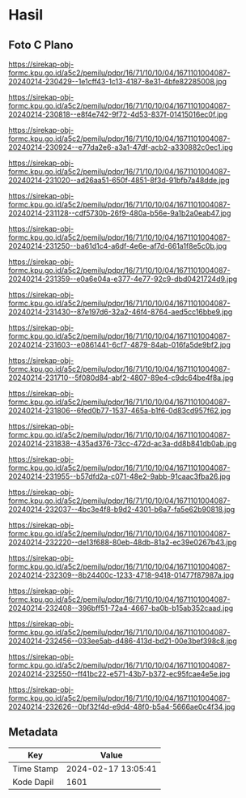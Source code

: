 # Hasil

## Foto C Plano

https://sirekap-obj-formc.kpu.go.id/a5c2/pemilu/pdpr/16/71/10/10/04/1671101004087-20240214-230429--1e1cff43-1c13-4187-8e31-4bfe82285008.jpg

https://sirekap-obj-formc.kpu.go.id/a5c2/pemilu/pdpr/16/71/10/10/04/1671101004087-20240214-230818--e8f4e742-9f72-4d53-837f-01415016ec0f.jpg

https://sirekap-obj-formc.kpu.go.id/a5c2/pemilu/pdpr/16/71/10/10/04/1671101004087-20240214-230924--e77da2e6-a3a1-47df-acb2-a330882c0ec1.jpg

https://sirekap-obj-formc.kpu.go.id/a5c2/pemilu/pdpr/16/71/10/10/04/1671101004087-20240214-231020--ad26aa51-650f-4851-8f3d-91bfb7a48dde.jpg

https://sirekap-obj-formc.kpu.go.id/a5c2/pemilu/pdpr/16/71/10/10/04/1671101004087-20240214-231128--cdf5730b-26f9-480a-b56e-9a1b2a0eab47.jpg

https://sirekap-obj-formc.kpu.go.id/a5c2/pemilu/pdpr/16/71/10/10/04/1671101004087-20240214-231250--ba61d1c4-a6df-4e6e-af7d-661a1f8e5c0b.jpg

https://sirekap-obj-formc.kpu.go.id/a5c2/pemilu/pdpr/16/71/10/10/04/1671101004087-20240214-231359--e0a6e04a-e377-4e77-92c9-dbd0421724d9.jpg

https://sirekap-obj-formc.kpu.go.id/a5c2/pemilu/pdpr/16/71/10/10/04/1671101004087-20240214-231430--87e197d6-32a2-46f4-8764-aed5cc16bbe9.jpg

https://sirekap-obj-formc.kpu.go.id/a5c2/pemilu/pdpr/16/71/10/10/04/1671101004087-20240214-231603--e0861441-6cf7-4879-84ab-016fa5de9bf2.jpg

https://sirekap-obj-formc.kpu.go.id/a5c2/pemilu/pdpr/16/71/10/10/04/1671101004087-20240214-231710--5f080d84-abf2-4807-89e4-c9dc64be4f8a.jpg

https://sirekap-obj-formc.kpu.go.id/a5c2/pemilu/pdpr/16/71/10/10/04/1671101004087-20240214-231806--6fed0b77-1537-465a-b1f6-0d83cd957f62.jpg

https://sirekap-obj-formc.kpu.go.id/a5c2/pemilu/pdpr/16/71/10/10/04/1671101004087-20240214-231838--435ad376-73cc-472d-ac3a-dd8b841db0ab.jpg

https://sirekap-obj-formc.kpu.go.id/a5c2/pemilu/pdpr/16/71/10/10/04/1671101004087-20240214-231955--b57dfd2a-c071-48e2-9abb-91caac3fba26.jpg

https://sirekap-obj-formc.kpu.go.id/a5c2/pemilu/pdpr/16/71/10/10/04/1671101004087-20240214-232037--4bc3e4f8-b9d2-4301-b6a7-fa5e62b90818.jpg

https://sirekap-obj-formc.kpu.go.id/a5c2/pemilu/pdpr/16/71/10/10/04/1671101004087-20240214-232220--de13f688-80eb-48db-81a2-ec39e0267b43.jpg

https://sirekap-obj-formc.kpu.go.id/a5c2/pemilu/pdpr/16/71/10/10/04/1671101004087-20240214-232309--8b24400c-1233-4718-9418-01477f87987a.jpg

https://sirekap-obj-formc.kpu.go.id/a5c2/pemilu/pdpr/16/71/10/10/04/1671101004087-20240214-232408--396bff51-72a4-4667-ba0b-b15ab352caad.jpg

https://sirekap-obj-formc.kpu.go.id/a5c2/pemilu/pdpr/16/71/10/10/04/1671101004087-20240214-232456--033ee5ab-d486-413d-bd21-00e3bef398c8.jpg

https://sirekap-obj-formc.kpu.go.id/a5c2/pemilu/pdpr/16/71/10/10/04/1671101004087-20240214-232550--ff41bc22-e571-43b7-b372-ec95fcae4e5e.jpg

https://sirekap-obj-formc.kpu.go.id/a5c2/pemilu/pdpr/16/71/10/10/04/1671101004087-20240214-232626--0bf32f4d-e9d4-48f0-b5a4-5666ae0c4f34.jpg


## Metadata

| Key        | Value               |
| ---------- | ------------------- |
| Time Stamp | 2024-02-17 13:05:41 |
| Kode Dapil | 1601                |



